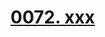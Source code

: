 # [0072. xxx](https://github.com/Tdahuyou/react/tree/main/0072.%20xxx)

<!-- region:toc -->

<!-- endregion:toc -->





